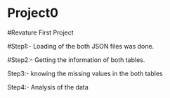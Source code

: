 # Project0

#Revature First Project


#Step1:-
  Loading of the both JSON files was done.

#Step2:-
  Getting the information of both tables.

Step3:-
  knowing the missing values in the both tables

Step4:-
  Analysis of the data 